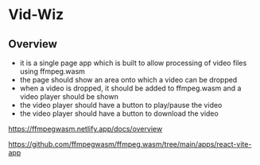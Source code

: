 # Vid-Wiz



## Overview

- it is a single page app which is built to allow processing of video files using ffmpeg.wasm
- the page should show an area onto which a video can be dropped
- when a video is dropped, it should be added to ffmpeg.wasm and a video player should be shown
- the video player should have a button to play/pause the video
- the video player should have a button to download the video



https://ffmpegwasm.netlify.app/docs/overview

https://github.com/ffmpegwasm/ffmpeg.wasm/tree/main/apps/react-vite-app